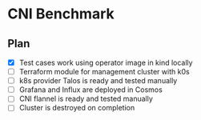 # CNI Benchmark

## Plan

- [x] Test cases work using operator image in kind locally
- [ ] Terraform module for management cluster with k0s
- [ ] k8s provider Talos is ready and tested manually
- [ ] Grafana and Influx are deployed in Cosmos
- [ ] CNI flannel is ready and tested manually
- [ ] Cluster is destroyed on completion
